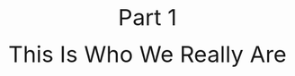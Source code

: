 <h1 style="display:none">Part 1 - This Is Who We Really Are</h1>
<br/><br/><br/><br/><br/><br/>

<center><span style="font-size:40px">Part 1</span><br/><br/>
<span style="font-size:40px">This Is Who We Really Are</span></center>